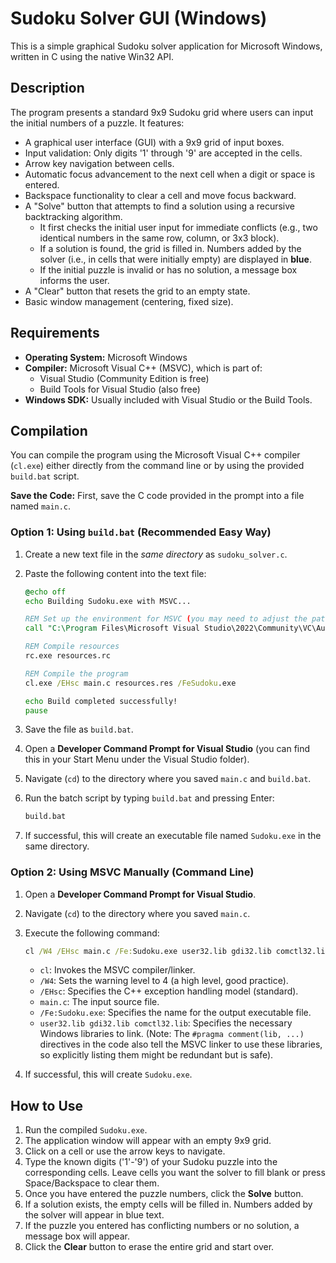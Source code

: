 # Sudoku Solver GUI (Windows)

This is a simple graphical Sudoku solver application for Microsoft Windows, written in C using the native Win32 API.

## Description

The program presents a standard 9x9 Sudoku grid where users can input the initial numbers of a puzzle. It features:

*   A graphical user interface (GUI) with a 9x9 grid of input boxes.
*   Input validation: Only digits '1' through '9' are accepted in the cells.
*   Arrow key navigation between cells.
*   Automatic focus advancement to the next cell when a digit or space is entered.
*   Backspace functionality to clear a cell and move focus backward.
*   A "Solve" button that attempts to find a solution using a recursive backtracking algorithm.
    *   It first checks the initial user input for immediate conflicts (e.g., two identical numbers in the same row, column, or 3x3 block).
    *   If a solution is found, the grid is filled in. Numbers added by the solver (i.e., in cells that were initially empty) are displayed in **blue**.
    *   If the initial puzzle is invalid or has no solution, a message box informs the user.
*   A "Clear" button that resets the grid to an empty state.
*   Basic window management (centering, fixed size).

## Requirements

*   **Operating System:** Microsoft Windows
*   **Compiler:** Microsoft Visual C++ (MSVC), which is part of:
    *   Visual Studio (Community Edition is free)
    *   Build Tools for Visual Studio (also free)
*   **Windows SDK:** Usually included with Visual Studio or the Build Tools.

## Compilation

You can compile the program using the Microsoft Visual C++ compiler (`cl.exe`) either directly from the command line or by using the provided `build.bat` script.

**Save the Code:** First, save the C code provided in the prompt into a file named `main.c`.

### Option 1: Using `build.bat` (Recommended Easy Way)

1.  Create a new text file in the *same directory* as `sudoku_solver.c`.
2.  Paste the following content into the text file:

    ```bat
    @echo off
    echo Building Sudoku.exe with MSVC...

    REM Set up the environment for MSVC (you may need to adjust the path)
    call "C:\Program Files\Microsoft Visual Studio\2022\Community\VC\Auxiliary\Build\vcvars32.bat"

    REM Compile resources
    rc.exe resources.rc

    REM Compile the program
    cl.exe /EHsc main.c resources.res /FeSudoku.exe

    echo Build completed successfully!
    pause
    ```

3.  Save the file as `build.bat`.
4.  Open a **Developer Command Prompt for Visual Studio** (you can find this in your Start Menu under the Visual Studio folder).
5.  Navigate (`cd`) to the directory where you saved `main.c` and `build.bat`.
6.  Run the batch script by typing `build.bat` and pressing Enter:

    ```cmd
    build.bat
    ```

7.  If successful, this will create an executable file named `Sudoku.exe` in the same directory.

### Option 2: Using MSVC Manually (Command Line)

1.  Open a **Developer Command Prompt for Visual Studio**.
2.  Navigate (`cd`) to the directory where you saved `main.c`.
3.  Execute the following command:

    ```cmd
    cl /W4 /EHsc main.c /Fe:Sudoku.exe user32.lib gdi32.lib comctl32.lib
    ```

    *   `cl`: Invokes the MSVC compiler/linker.
    *   `/W4`: Sets the warning level to 4 (a high level, good practice).
    *   `/EHsc`: Specifies the C++ exception handling model (standard).
    *   `main.c`: The input source file.
    *   `/Fe:Sudoku.exe`: Specifies the name for the output executable file.
    *   `user32.lib gdi32.lib comctl32.lib`: Specifies the necessary Windows libraries to link. (Note: The `#pragma comment(lib, ...)` directives in the code also tell the MSVC linker to use these libraries, so explicitly listing them might be redundant but is safe).

4.  If successful, this will create `Sudoku.exe`.

## How to Use

1.  Run the compiled `Sudoku.exe`.
2.  The application window will appear with an empty 9x9 grid.
3.  Click on a cell or use the arrow keys to navigate.
4.  Type the known digits ('1'-'9') of your Sudoku puzzle into the corresponding cells. Leave cells you want the solver to fill blank or press Space/Backspace to clear them.
5.  Once you have entered the puzzle numbers, click the **Solve** button.
6.  If a solution exists, the empty cells will be filled in. Numbers added by the solver will appear in blue text.
7.  If the puzzle you entered has conflicting numbers or no solution, a message box will appear.
8.  Click the **Clear** button to erase the entire grid and start over.
